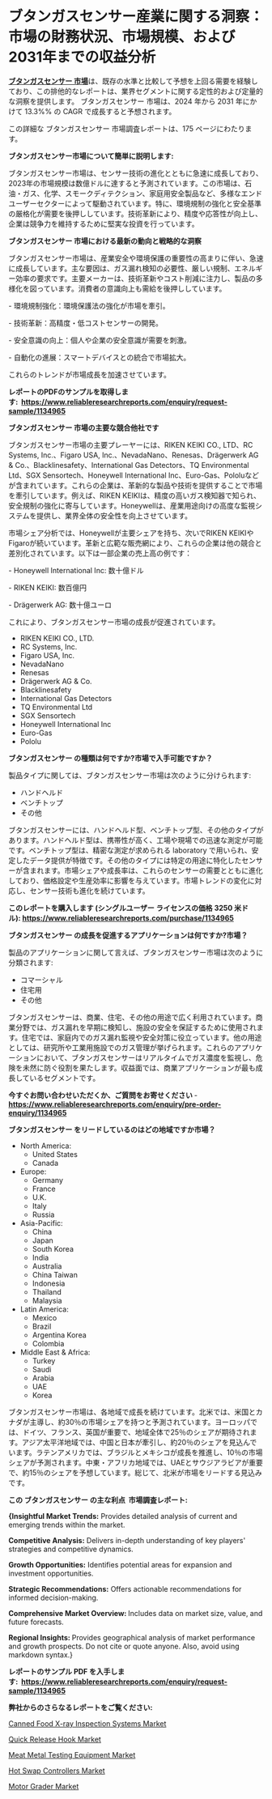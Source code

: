 <p><h1>ブタンガスセンサー産業に関する洞察：市場の財務状況、市場規模、および2031年までの収益分析</h1></p><p data-sourcepos="1:1-1:157"><strong><a href="https://www.reliableresearchreports.com/butane-gas-sensor-market-in-global-r1134965?utm_campaign=110&utm_medium=36&utm_source=Github&utm_content=ia&utm_term=03122024&utm_id=butane-gas-sensor">ブタンガスセンサー 市場</a></strong>は、既存の水準と比較して予想を上回る需要を経験しており、この排他的なレポートは、業界セグメントに関する定性的および定量的な洞察を提供します。 ブタンガスセンサー 市場は、2024 年から 2031 年にかけて 13.3%% の CAGR で成長すると予想されます。</p>
<p data-sourcepos="3:1-3:50">この詳細な ブタンガスセンサー 市場調査レポートは、175 ページにわたります。</p>
<p><strong>ブタンガスセンサー市場について簡単に説明します:</strong></p>
<p><p>ブタンガスセンサー市場は、センサー技術の進化とともに急速に成長しており、2023年の市場規模は数億ドルに達すると予測されています。この市場は、石油・ガス、化学、スモークディテクション、家庭用安全製品など、多様なエンドユーザーセクターによって駆動されています。特に、環境規制の強化と安全基準の厳格化が需要を後押ししています。技術革新により、精度や応答性が向上し、企業は競争力を維持するために堅実な投資を行っています。</p></p>
<p><strong>ブタンガスセンサー 市場における最新の動向と戦略的な洞察</strong></p>
<p><p>ブタンガスセンサー市場は、産業安全や環境保護の重要性の高まりに伴い、急速に成長しています。主な要因は、ガス漏れ検知の必要性、厳しい規制、エネルギー効率の要求です。主要メーカーは、技術革新やコスト削減に注力し、製品の多様化を図っています。消費者の意識向上も需給を後押ししています。</p><p>- 環境規制強化：環境保護法の強化が市場を牽引。</p><p>- 技術革新：高精度・低コストセンサーの開発。</p><p>- 安全意識の向上：個人や企業の安全意識が需要を刺激。</p><p>- 自動化の進展：スマートデバイスとの統合で市場拡大。 </p><p>これらのトレンドが市場成長を加速させています。</p></p>
<p><strong>レポートのPDFのサンプルを取得します</strong><strong>:&nbsp;&nbsp;<a href="https://www.reliableresearchreports.com/enquiry/request-sample/1134965?utm_campaign=110&utm_medium=36&utm_source=Github&utm_content=ia&utm_term=03122024&utm_id=butane-gas-sensor">https://www.reliableresearchreports.com/enquiry/request-sample/1134965</a></strong></p>
<p><strong>ブタンガスセンサー 市場の主要な競合他社です</strong></p>
<p><p>ブタンガスセンサー市場の主要プレーヤーには、RIKEN KEIKI CO., LTD、RC Systems, Inc.、Figaro USA, Inc.、NevadaNano、Renesas、Drägerwerk AG & Co.、Blacklinesafety、International Gas Detectors、TQ Environmental Ltd、SGX Sensortech、Honeywell International Inc、Euro-Gas、Pololuなどが含まれています。これらの企業は、革新的な製品や技術を提供することで市場を牽引しています。例えば、RIKEN KEIKIは、精度の高いガス検知器で知られ、安全規制の強化に寄与しています。Honeywellは、産業用途向けの高度な監視システムを提供し、業界全体の安全性を向上させています。</p><p>市場シェア分析では、Honeywellが主要シェアを持ち、次いでRIKEN KEIKIやFigaroが続いています。革新と広範な販売網により、これらの企業は他の競合と差別化されています。以下は一部企業の売上高の例です：</p><p>- Honeywell International Inc: 数十億ドル</p><p>- RIKEN KEIKI: 数百億円</p><p>- Drägerwerk AG: 数十億ユーロ </p><p>これにより、ブタンガスセンサー市場の成長が促進されています。</p></p>
<p><ul><li>RIKEN KEIKI CO., LTD.</li><li>RC Systems, Inc.</li><li>Figaro USA, Inc.</li><li>NevadaNano</li><li>Renesas</li><li>Drägerwerk AG & Co.</li><li>Blacklinesafety</li><li>International Gas Detectors</li><li>TQ Environmental Ltd</li><li>SGX Sensortech</li><li>Honeywell International Inc</li><li>Euro-Gas</li><li>Pololu</li></ul></p>
<p><strong>ブタンガスセンサー の種類は何ですか?市場で入手可能ですか？</strong></p>
<p>製品タイプに関しては、ブタンガスセンサー市場は次のように分けられます:</p>
<p><ul><li>ハンドヘルド</li><li>ベンチトップ</li><li>その他</li></ul></p>
<p><p>ブタンガスセンサーには、ハンドヘルド型、ベンチトップ型、その他のタイプがあります。ハンドヘルド型は、携帯性が高く、工場や現場での迅速な測定が可能です。ベンチトップ型は、精密な測定が求められる laboratory で用いられ、安定したデータ提供が特徴です。その他のタイプには特定の用途に特化したセンサーが含まれます。市場シェアや成長率は、これらのセンサーの需要とともに進化しており、価格設定や生産効率に影響を与えています。市場トレンドの変化に対応し、センサー技術も進化を続けています。</p></p>
<p><strong>このレポートを購入します (シングルユーザー ライセンスの価格 3250 米ドル):&nbsp;<a href="https://www.reliableresearchreports.com/purchase/1134965?utm_campaign=110&utm_medium=36&utm_source=Github&utm_content=ia&utm_term=03122024&utm_id=butane-gas-sensor">https://www.reliableresearchreports.com/purchase/1134965</a></strong></p>
<p><strong>ブタンガスセンサー の成長を促進するアプリケーションは何ですか?市場？</strong></p>
<p>製品のアプリケーションに関して言えば、ブタンガスセンサー市場は次のように分類されます:</p>
<p><ul><li>コマーシャル</li><li>住宅用</li><li>その他</li></ul></p>
<p><p>ブタンガスセンサーは、商業、住宅、その他の用途で広く利用されています。商業分野では、ガス漏れを早期に検知し、施設の安全を保証するために使用されます。住宅では、家庭内でのガス漏れ監視や安全対策に役立っています。他の用途としては、研究所や工業用施設でのガス管理が挙げられます。これらのアプリケーションにおいて、ブタンガスセンサーはリアルタイムでガス濃度を監視し、危険を未然に防ぐ役割を果たします。収益面では、商業アプリケーションが最も成長しているセグメントです。</p></p>
<p><strong>今すぐお問い合わせいただくか、ご質問をお寄せください</strong><strong>&nbsp;</strong>-<strong><a href="https://www.reliableresearchreports.com/enquiry/pre-order-enquiry/1134965?utm_campaign=110&utm_medium=36&utm_source=Github&utm_content=ia&utm_term=03122024&utm_id=butane-gas-sensor">https://www.reliableresearchreports.com/enquiry/pre-order-enquiry/1134965</a></strong></p>
<p><strong>ブタンガスセンサー をリードしているのはどの地域ですか市場？</strong></p>
<p><ul>
    <li>
        North America:
        <ul>
            <li>United States</li>
            <li>Canada</li>
        </ul>
    </li>
    <li>
        Europe:
        <ul>
            <li>Germany</li>
            <li>France</li>
            <li>U.K.</li>
            <li>Italy</li>
            <li>Russia</li>
        </ul>
    </li>
    <li>
        Asia-Pacific:
        <ul>
            <li>China</li>
            <li>Japan</li>
            <li>South Korea</li>
            <li>India</li>
            <li>Australia</li>
            <li>China Taiwan</li>
            <li>Indonesia</li>
            <li>Thailand</li>
            <li>Malaysia</li>
        </ul>
    </li>
    <li>
        Latin America:
        <ul>
            <li>Mexico</li>
            <li>Brazil</li>
            <li>Argentina Korea</li>
            <li>Colombia</li>
        </ul>
    </li>
    <li>
        Middle East & Africa:
        <ul>
            <li>Turkey</li>
            <li>Saudi</li>
            <li>Arabia</li>
            <li>UAE</li>
            <li>Korea</li>
        </ul>
    </li>
    </ul></p>
<p><p>ブタンガスセンサー市場は、各地域で成長を続けています。北米では、米国とカナダが主導し、約30％の市場シェアを持つと予測されています。ヨーロッパでは、ドイツ、フランス、英国が重要で、地域全体で25％のシェアが期待されます。アジア太平洋地域では、中国と日本が牽引し、約20％のシェアを見込んでいます。ラテンアメリカでは、ブラジルとメキシコが成長を推進し、10％の市場シェアが予測されます。中東・アフリカ地域では、UAEとサウジアラビアが重要で、約15％のシェアを予想しています。総じて、北米が市場をリードする見込みです。</p></p>
<p><strong>この ブタンガスセンサー の主な利点&nbsp; 市場調査レポート:</strong></p>
<p><strong>{Insightful Market Trends:</strong> Provides detailed analysis of current and emerging trends within the market.</p>
<p><strong>Competitive Analysis:</strong> Delivers in-depth understanding of key players' strategies and competitive dynamics.</p>
<p><strong>Growth Opportunities:</strong> Identifies potential areas for expansion and investment opportunities.</p>
<p><strong>Strategic Recommendations:</strong> Offers actionable recommendations for informed decision-making.</p>
<p><strong>Comprehensive Market Overview: </strong>Includes data on market size, value, and future forecasts.</p>
<p><strong>Regional Insights: </strong>Provides geographical analysis of market performance and growth prospects. Do not cite or quote anyone. Also, avoid using markdown syntax.}</p>
<p><strong>レポートのサンプル PDF を入手します:&nbsp;</strong><strong>&nbsp;<a href="https://www.reliableresearchreports.com/enquiry/request-sample/1134965?utm_campaign=110&utm_medium=36&utm_source=Github&utm_content=ia&utm_term=03122024&utm_id=butane-gas-sensor">https://www.reliableresearchreports.com/enquiry/request-sample/1134965</a></strong></p>
<p></p>
<p><strong>弊社からのさらなるレポートをご覧ください:</strong></p>
<p><p><a href="https://github.com/mauripalmi/Market-Research-Report-List-5/blob/main/canned-food-x-ray-inspection-systems-market.md?utm_campaign=110&utm_medium=36&utm_source=Github&utm_content=ia&utm_term=03122024&utm_id=butane-gas-sensor">Canned Food X-ray Inspection Systems Market</a></p><p><a href="https://issuu.com/reportprime-2/docs/quick-release-hook-market-size-2030.pptx?utm_campaign=110&utm_medium=36&utm_source=Github&utm_content=ia&utm_term=03122024&utm_id=butane-gas-sensor">Quick Release Hook Market</a></p><p><a href="https://github.com/gulaimolin/Market-Research-Report-List-6/blob/main/meat-metal-testing-equipment-market.md?utm_campaign=110&utm_medium=36&utm_source=Github&utm_content=ia&utm_term=03122024&utm_id=butane-gas-sensor">Meat Metal Testing Equipment Market</a></p><p><a href="https://www.linkedin.com/pulse/hot-swap-controllers-market-report-exploring-growth-trends-revenue-fkvbf?utm_campaign=110&utm_medium=36&utm_source=Github&utm_content=ia&utm_term=03122024&utm_id=butane-gas-sensor">Hot Swap Controllers Market</a></p><p><a href="https://www.linkedin.com/pulse/future-motor-grader-market-size-trends-industrys-132cagrfrom-niivf?utm_campaign=110&utm_medium=36&utm_source=Github&utm_content=ia&utm_term=03122024&utm_id=butane-gas-sensor">Motor Grader Market</a></p></p>